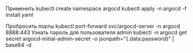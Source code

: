 Применить
kubectl create namespace argocd
kubectl apply -n argocd -f install.yaml

Пробросить порты
kubectl port-forward svc/argocd-server -n argocd 8888:443
Узнать пароль для пользователя admin
kubectl -n argocd get secret argocd-initial-admin-secret -o jsonpath="{.data.password}" | base64 -d
